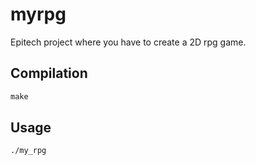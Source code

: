 # myrpg

Epitech project where you have to create a 2D rpg game.

## Compilation

```c
make
```

## Usage

```shell
./my_rpg
```
